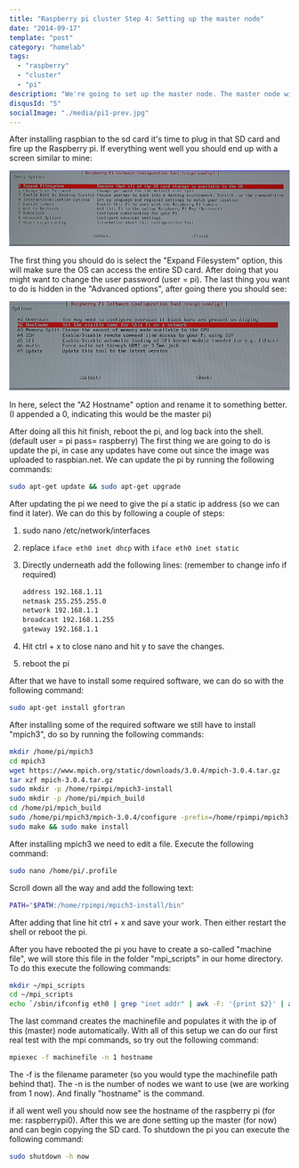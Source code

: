 ```yaml
---
title: "Raspberry pi cluster Step 4: Setting up the master node"
date: "2014-09-17"
template: "post"
category: "homelab"
tags:
  - "raspberry"
  - "cluster"
  - "pi"
description: "We're going to set up the master node. The master node will be the one that gives work orders to the slaves."
disqusId: "5"
socialImage: "./media/pi1-prev.jpg"
---
```


After installing raspbian to the sd card it's time to plug in that SD card and fire up the Raspberry pi. If everything went well you should end up with a screen similar to mine:

![ncurses based interface that starts after boot that allows you to configure several Raspberry pi settings](./media/pi1-prev.jpg "raspi-config boot screen")

The first thing you should do is select the "Expand Filesystem" option, this will make sure the OS can access the entire SD card. After doing that you might want to change the user password (user = pi). The last thing you want to do is hidden in the "Advanced options", after going there you should see:

![ncurses based interface with the menu options of the 'expand filesystem' option](./media/pi2-prev.jpg "expand filesystem menu options")

In here, select the "A2 Hostname" option and rename it to something better. (I appended a 0, indicating this would be the master pi)

After doing all this hit finish, reboot the pi, and log back into the shell. (default user = pi pass= raspberry) The first thing we are going to do is update the pi, in case any updates have come out since the image was uploaded to raspbian.net. We can update the pi by running the following commands:

```bash
sudo apt-get update && sudo apt-get upgrade
```

After updating the pi we need to give the pi a static ip address (so we can find it later). We can do this by following a couple of steps:

1. sudo nano /etc/network/interfaces
2. replace `iface eth0 inet dhcp` with `iface eth0 inet static`
3. Directly underneath add the following lines: (remember to change info if required)

   ```bash
   address 192.168.1.11
   netmask 255.255.255.0
   network 192.168.1.1
   broadcast 192.168.1.255
   gateway 192.168.1.1
   ```

4. Hit ctrl + x to close nano and hit y to save the changes.
5. reboot the pi

After that we have to install some required software, we can do so with the following command:

```bash
sudo apt-get install gfortran
```

After installing some of the required software we still have to install "mpich3", do so by running the following commands:

```bash
mkdir /home/pi/mpich3
cd mpich3
wget https://www.mpich.org/static/downloads/3.0.4/mpich-3.0.4.tar.gz
tar xzf mpich-3.0.4.tar.gz
sudo mkdir -p /home/rpimpi/mpich3-install
sudo mkdir -p /home/pi/mpich_build
cd /home/pi/mpich_build
sudo /home/pi/mpich3/mpich-3.0.4/configure -prefix=/home/rpimpi/mpich3-install
sudo make && sudo make install
```

After installing mpich3 we need to edit a file. Execute the following command:

```bash
sudo nano /home/pi/.profile
```

Scroll down all the way and add the following text:

```bash
PATH="$PATH:/home/rpimpi/mpich3-install/bin"
```

After adding that line hit ctrl + x and save your work. Then either restart the shell or reboot the pi.

After you have rebooted the pi you have to create a so-called "machine file", we will store this file in the folder "mpi_scripts" in our home directory. To do this execute the following commands:

```bash
mkdir ~/mpi_scripts
cd ~/mpi_scripts
echo `/sbin/ifconfig eth0 | grep "inet addr" | awk -F: '{print $2}' | awk '{print $1}'` > machinefile
```

The last command creates the machinefile and populates it with the ip of this (master) node automatically. With all of this setup we can do our first real test with the mpi commands, so try out the following command:

```bash
mpiexec -f machinefile -n 1 hostname
```

The -f is the filename parameter (so you would type the machinefile path behind that).
The -n is the number of nodes we want to use (we are working from 1 now). And finally "hostname" is the command.

if all went well you should now see the hostname of the raspberry pi (for me: raspberrypi0). After this we are done setting up the master (for now) and can begin copying the SD card. To shutdown the pi you can execute the following command:

```bash
sudo shutdown -h now
```
